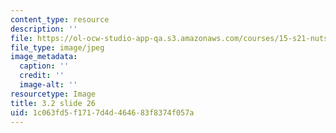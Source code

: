```yaml
---
content_type: resource
description: ''
file: https://ol-ocw-studio-app-qa.s3.amazonaws.com/courses/15-s21-nuts-and-bolts-of-business-plans-january-iap-2014/1c063fd5f1717d4d464683f8374f057a_Slide26.JPG
file_type: image/jpeg
image_metadata:
  caption: ''
  credit: ''
  image-alt: ''
resourcetype: Image
title: 3.2 slide 26
uid: 1c063fd5-f171-7d4d-4646-83f8374f057a
---
```

